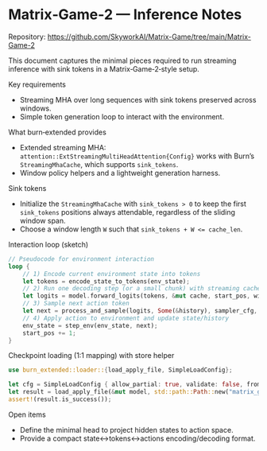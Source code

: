 # Matrix‑Game‑2 — Inference Notes

Repository: https://github.com/SkyworkAI/Matrix-Game/tree/main/Matrix-Game-2

This document captures the minimal pieces required to run streaming inference with sink tokens in a Matrix‑Game‑2‑style setup.

Key requirements
- Streaming MHA over long sequences with sink tokens preserved across windows.
- Simple token generation loop to interact with the environment.

What burn‑extended provides
- Extended streaming MHA: `attention::ExtStreamingMultiHeadAttention{Config}` works with Burn’s `StreamingMhaCache`, which supports `sink_tokens`.
- Window policy helpers and a lightweight generation harness.

Sink tokens
- Initialize the `StreamingMhaCache` with `sink_tokens > 0` to keep the first `sink_tokens` positions always attendable, regardless of the sliding window span.
- Choose a window length `W` such that `sink_tokens + W <= cache_len`.

Interaction loop (sketch)
```rust
// Pseudocode for environment interaction
loop {
    // 1) Encode current environment state into tokens
    let tokens = encode_state_to_tokens(env_state);
    // 2) Run one decoding step (or a small chunk) with streaming cache
    let logits = model.forward_logits(tokens, &mut cache, start_pos, window);
    // 3) Sample next action token
    let next = process_and_sample(logits, Some(&history), sampler_cfg, true);
    // 4) Apply action to environment and update state/history
    env_state = step_env(env_state, next);
    start_pos += 1;
}
```

Checkpoint loading (1:1 mapping) with store helper
```rust
use burn_extended::loader::{load_apply_file, SimpleLoadConfig};

let cfg = SimpleLoadConfig { allow_partial: true, validate: false, from_pytorch: true };
let result = load_apply_file(&mut model, std::path::Path::new("matrix_game_2.safetensors"), &cfg)?;
assert!(result.is_success());
```

Open items
- Define the minimal head to project hidden states to action space.
- Provide a compact state↔tokens↔actions encoding/decoding format.
